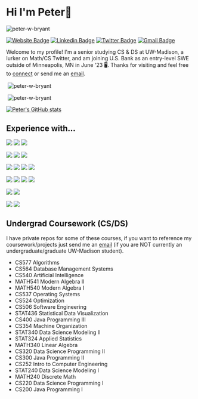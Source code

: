 # Hi I'm Peter👋 
<p align="left"> <img src="https://komarev.com/ghpvc/?username=peter-w-bryant&label=Profile%20views&color=0e75b6&style=flat" alt="peter-w-bryant" /> </p>

[![Website Badge](https://img.shields.io/badge/-peterbryant.me-47CCCC?style=flat&logo=Google-Chrome&logoColor=white&link=https://peterbryant.me)](https://peterbryant.me/)
[![Linkedin Badge](https://img.shields.io/badge/-Peter&nbsp;Bryant-blue?style=flat&logo=Linkedin&logoColor=white&link=https://www.linkedin.com/in/peter-bryant-33b7091b6/)](https://www.linkedin.com/in/peter-bryant-33b7091b6/)
[![Twitter Badge](https://img.shields.io/badge/-@peterwbryant-1ca0f1?style=flat&labelColor=1ca0f1&logo=twitter&logoColor=white&link=https://twitter.com/peterwbryant)](https://twitter.com/peterwbryant)
[![Gmail Badge](https://img.shields.io/badge/-pwbryant1-c14438?style=flat&logo=Gmail&logoColor=white&link=mailto:pwbryant1@gmail.com)](mailto:pwbryant1@gmail.com)


Welcome to my profile! I'm a senior studying CS & DS at UW-Madison, a lurker on Math/CS Twitter, and am joining U.S. Bank as an entry-level SWE outside of Minneapolis, MN in June '23 🖥️. Thanks for visiting and feel free to [connect](https://www.linkedin.com/in/peter-bryant-33b7091b6/) or send me an [email](mailto:pwbryant1@gmail.com).

<p>
&nbsp;<img align="center" src="https://github-readme-stats-sigma-five.vercel.app/api?username=peter-w-bryant&show_icons=true&locale=en&theme=tokyonight" alt="peter-w-bryant" />
</p>

<p>
&nbsp;<img align="center" src="https://github-readme-stats.vercel.app/api?username=peter-w-bryant&show_icons=true&locale=en&theme=tokyonight" alt="peter-w-bryant" />
</p>

[![Peter's GitHub stats](https://github-readme-stats.vercel.app/api?username=peter-w-bryant&show_icons=true&locale=en&theme=tokyonight)](https://github.com/peter-w-bryant/github-readme-stats)


## Experience with...
<img src = "https://img.shields.io/badge/-Git-E84E31?style=flat&logo=Git&logoColor=white"> <img src = "https://img.shields.io/badge/-Gitlab-F46A25?style=flat&logo=Gitlab&logoColor=white"> <img src = "https://img.shields.io/badge/-Docker-2392E6?style=flat&logo=Docker&logoColor=white">

<img src = "https://img.shields.io/badge/-Python-366C9C?style=flat&logo=Python&logoColor=white"> <img src="https://img.shields.io/badge/-Flask-000000?style=flat&logo=Flask&logoColor=white"> <img src="https://img.shields.io/badge/-FastAPI-059487?style=flat&logo=FastAPI&logoColor=white">

<img src = "https://img.shields.io/badge/-MySQL-DD8A00?style=flat&logo=mysql&logoColor=white"> <img src = "https://img.shields.io/badge/-GraphQL-DE33A6?style=flat&logo=GraphQL&logoColor=white"> <img src = "https://img.shields.io/badge/-PostgreSQL-31648C?style=flat&logo=PostgreSQL&logoColor=white"> <img src = "https://img.shields.io/badge/-SQLite-6EB9E4?style=flat&logo=SQLite&logoColor=white">

<img src = "https://img.shields.io/badge/-JavaScript-DD9A1B?style=flat&logo=javascript&logoColor=white"> <img src = "https://img.shields.io/badge/-JQuery-0C101F?style=flat&logo=JQuery&logoColor=white"> <img src = "https://img.shields.io/badge/-HTML5-DD4B25?style=flat&logo=HTML5&logoColor=white"> <img src = "https://img.shields.io/badge/-CSS-4762E0?style=flat&logo=CSS3&logoColor=white">

<img src = "https://img.shields.io/badge/-R-2468B9?style=flat&logo=r&logoColor=white"> <img src = "https://img.shields.io/badge/-Julia-8F55AC?style=flat&logo=Julia&logoColor=white">

<img src = "https://img.shields.io/badge/-C-006BAA?style=flat&logo=C&logoColor=white"> <img src = "https://img.shields.io/badge/-gdb-7B7B7B?style=flat&logo=gdb&logoColor=white">


## Undergrad Coursework (CS/DS)
I have private repos for some of these courses, if you want to reference my coursework/projects just send me an [email](mailto:peterbryant.v1@gmail.com) (if you are NOT currently an undergraduate/graduate UW-Madison student).

  <ul >
    <li>CS577 Algorithms</li>
    <li>CS564 Database Management Systems</li>
    <li>CS540 Artificial Intelligence</li>
    <li>MATH541 Modern Algebra II</li>
    <li>MATH540 Modern Algebra I</li>
    <li>CS537 Operating Systems</li>
    <li>CS524 Optimization</li>
    <li>CS506 Software Engineering</li>
    <li>STAT436 Statistical Data Visualization</li>
    <li>CS400 Java Programming III</li>
    <li>CS354 Machine Organization</li>
    <li>STAT340 Data Science Modeling II</li>
    <li>STAT324 Applied Statistics</li>
    <li>MATH340 Linear Algebra</li>
    <li>CS320 Data Science Programming II</li>
    <li>CS300 Java Programming II</li>
    <li>CS252 Intro to Computer Engineering</li>
    <li>STAT240 Data Science Modeling I</li>
    <li>MATH240 Discrete Math</li>
    <li>CS220 Data Science Programming I</li>
    <li>CS200 Java Programming I</li>
  </ul>

